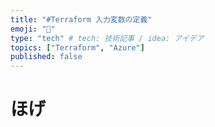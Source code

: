 ```yaml
---
title: "#Terraform 入力変数の定義"
emoji: "🐡"
type: "tech" # tech: 技術記事 / idea: アイデア
topics: ["Terraform", "Azure"]
published: false
---
```


# ほげ
